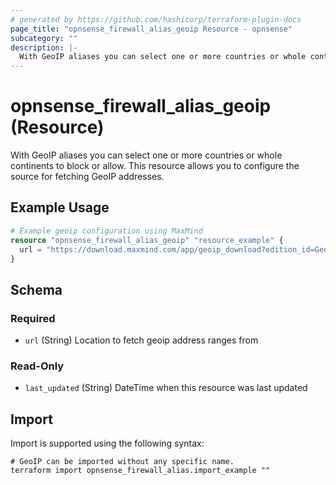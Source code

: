 ```yaml
---
# generated by https://github.com/hashicorp/terraform-plugin-docs
page_title: "opnsense_firewall_alias_geoip Resource - opnsense"
subcategory: ""
description: |-
  With GeoIP aliases you can select one or more countries or whole continents to block or allow. This resource allows you to configure the source for fetching GeoIP addresses.
---
```


# opnsense_firewall_alias_geoip (Resource)

With GeoIP aliases you can select one or more countries or whole continents to block or allow. This resource allows you to configure the source for fetching GeoIP addresses.

## Example Usage

```terraform
# Example geoip configuration using MaxMind
resource "opnsense_firewall_alias_geoip" "resource_example" {
  url = "https://download.maxmind.com/app/geoip_download?edition_id=GeoLite2-Country-CSV&license_key=<your-license-key>&suffix=zip"
}
```

<!-- schema generated by tfplugindocs -->

## Schema

### Required

- `url` (String) Location to fetch geoip address ranges from

### Read-Only

- `last_updated` (String) DateTime when this resource was last updated

## Import

Import is supported using the following syntax:

```shell
# GeoIP can be imported without any specific name.
terraform import opnsense_firewall_alias.import_example ""
```
